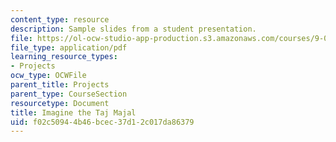 ```yaml
---
content_type: resource
description: Sample slides from a student presentation.
file: https://ol-ocw-studio-app-production.s3.amazonaws.com/courses/9-012-the-brain-and-cognitive-sciences-ii-spring-2006/f02c50944b46bcec37d12c017da86379_TKonkle_Presenta.pdf
file_type: application/pdf
learning_resource_types:
- Projects
ocw_type: OCWFile
parent_title: Projects
parent_type: CourseSection
resourcetype: Document
title: Imagine the Taj Majal
uid: f02c5094-4b46-bcec-37d1-2c017da86379
---
```

